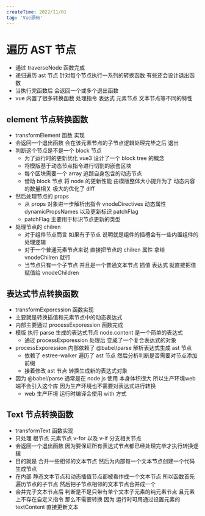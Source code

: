 ```yaml
---
createTime: 2022/11/01
tag: 'Vue源码'
---
```

# 遍历 AST 节点

* 通过 traverseNode 函数完成
* 递归遍历 ast 节点 针对每个节点执行一系列的转换函数  有些还会设计退出函数
* 当执行完函数后 会返回一个或多个退出函数
* vue 内置了很多转换函数  处理指令  表达式 元素节点  文本节点等不同的特性

## element 节点转换函数

* transformElement 函数 实现
* 会返回一个退出函数  会在该元素节点的子节点逻辑处理完毕之后 退出
* 判断这个节点是不是一个 block 节点
  * 为了运行时的更新优化 vue3 设计了一个 block tree 的概念
  * 将模版基于动态节点指令进行切割的嵌套区块
  * 每个区块需要一个 array 追踪自身包含的动态节点
  * 借助 block 节点 将 node 的更新性能 由模版整体大小提升为了 动态内容的数量相关 极大的优化了 diff
* 然后处理节点的 props
  * 从 props 对象进一步解析出指令 vnodeDirectives 动态属性  dynamicPropsNames 以及更新标识 patchFlag
  * patchFlag 主要用于标识节点更新的类型  
* 处理节点的 chilren
  * 对于组件节点而言 如果有子节点 说明就是组件的插槽会有一些内置组件的处理逻辑
  * 对于一个普通元素节点来说 直接把节点的 chilren 属性 拿给  vnodeChilren 就行
  * 当节点只有一个子节点 并且是一个普通文本节点 插值 表达式  就直接把值 赋值给 vnodeChildren

## 表达式节点转换函数

* transformExporession 函数实现
* 主要就是转换插值和元素节点中的动态表达式
* 内部主要通过 processExporession 函数完成
* 模版 执行 parse 生成的表达式节点 node.content 是一个简单的表达式
  * 通过 processExporession 处理后 变成了一个复合表达式的对象
* processExporession 内部依赖了 @babel/parse 解析表达式生成 ast 节点
  * 依赖了 estree-walker 遍历了 ast 节点 然后分析判断是否需要对节点添加前缀
  * 接着修改 ast 节点 转换生成新的表达式对象
* 因为 @babel/parse 通常是在 node js 使用 本身体积很大  所以生产环境web端不会引入这个库 因为生产环境也不需要对表达式进行转换
  * web 生产环境 运行时编译会使用 with 方式

## Text 节点转换函数

* transformText 函数实现
* 只处理 根节点 元素节点 v-for 以及 v-if 分支相关节点
* 会返回一个退出函数  因为要保证所有表达式节点都已经处理完毕才执行转换逻辑
* 目的就是 合并一些相邻的文本节点 然后为内部每一个文本节点创建一个代码生成节点  
* 在内部 静态文本节点和动态插值节点都被看作成一个文本节点 所以函数首先遍历节点的子节点 然后把子节点相邻的文本节点合并成一个
* 合并完子文本节点后 判断是不是只带有单个文本子元素的纯元素节点 且元素上不存在自定义指令 那么不需要转换 因为  运行时可用通过设置元素的 textContent 直接更新文本
